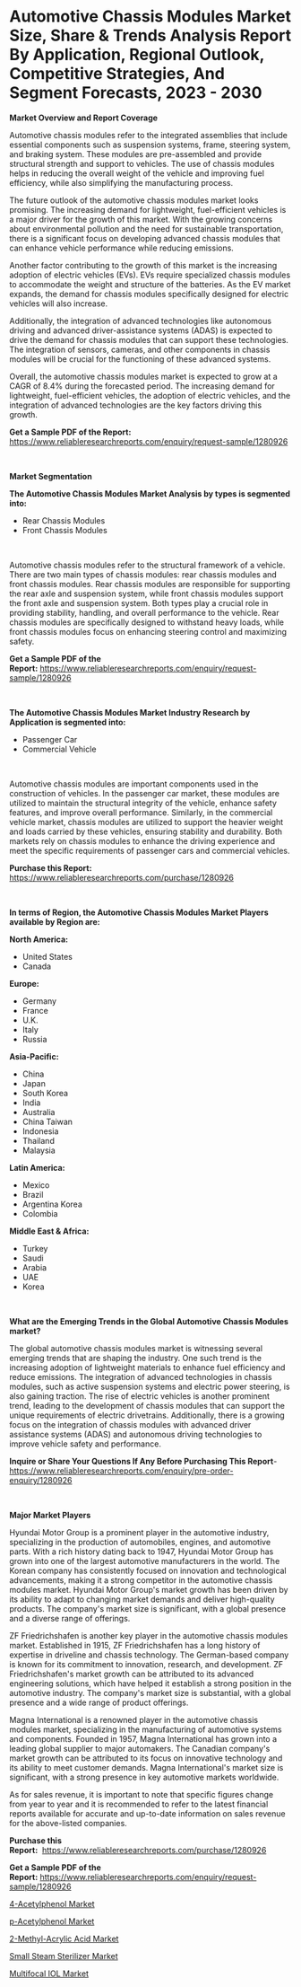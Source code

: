 <p><h1>Automotive Chassis Modules Market Size, Share & Trends Analysis Report By Application, Regional Outlook, Competitive Strategies, And Segment Forecasts, 2023 - 2030</h1></p><p><strong>Market Overview and Report Coverage</strong></p>
<p><p>Automotive chassis modules refer to the integrated assemblies that include essential components such as suspension systems, frame, steering system, and braking system. These modules are pre-assembled and provide structural strength and support to vehicles. The use of chassis modules helps in reducing the overall weight of the vehicle and improving fuel efficiency, while also simplifying the manufacturing process.</p><p>The future outlook of the automotive chassis modules market looks promising. The increasing demand for lightweight, fuel-efficient vehicles is a major driver for the growth of this market. With the growing concerns about environmental pollution and the need for sustainable transportation, there is a significant focus on developing advanced chassis modules that can enhance vehicle performance while reducing emissions.</p><p>Another factor contributing to the growth of this market is the increasing adoption of electric vehicles (EVs). EVs require specialized chassis modules to accommodate the weight and structure of the batteries. As the EV market expands, the demand for chassis modules specifically designed for electric vehicles will also increase.</p><p>Additionally, the integration of advanced technologies like autonomous driving and advanced driver-assistance systems (ADAS) is expected to drive the demand for chassis modules that can support these technologies. The integration of sensors, cameras, and other components in chassis modules will be crucial for the functioning of these advanced systems.</p><p>Overall, the automotive chassis modules market is expected to grow at a CAGR of 8.4% during the forecasted period. The increasing demand for lightweight, fuel-efficient vehicles, the adoption of electric vehicles, and the integration of advanced technologies are the key factors driving this growth.</p></p>
<p><strong>Get a Sample PDF of the Report:</strong> <a href="https://www.reliableresearchreports.com/enquiry/request-sample/1280926">https://www.reliableresearchreports.com/enquiry/request-sample/1280926</a></p>
<p>&nbsp;</p>
<p><strong>Market Segmentation</strong></p>
<p><strong>The Automotive Chassis Modules Market Analysis by types is segmented into:</strong></p>
<p><ul><li>Rear Chassis Modules</li><li>Front Chassis Modules</li></ul></p>
<p>&nbsp;</p>
<p><p>Automotive chassis modules refer to the structural framework of a vehicle. There are two main types of chassis modules: rear chassis modules and front chassis modules. Rear chassis modules are responsible for supporting the rear axle and suspension system, while front chassis modules support the front axle and suspension system. Both types play a crucial role in providing stability, handling, and overall performance to the vehicle. Rear chassis modules are specifically designed to withstand heavy loads, while front chassis modules focus on enhancing steering control and maximizing safety.</p></p>
<p><strong>Get a Sample PDF of the Report:</strong>&nbsp;<a href="https://www.reliableresearchreports.com/enquiry/request-sample/1280926">https://www.reliableresearchreports.com/enquiry/request-sample/1280926</a></p>
<p>&nbsp;</p>
<p><strong>The Automotive Chassis Modules Market Industry Research by Application is segmented into:</strong></p>
<p><ul><li>Passenger Car</li><li>Commercial Vehicle</li></ul></p>
<p>&nbsp;</p>
<p><p>Automotive chassis modules are important components used in the construction of vehicles. In the passenger car market, these modules are utilized to maintain the structural integrity of the vehicle, enhance safety features, and improve overall performance. Similarly, in the commercial vehicle market, chassis modules are utilized to support the heavier weight and loads carried by these vehicles, ensuring stability and durability. Both markets rely on chassis modules to enhance the driving experience and meet the specific requirements of passenger cars and commercial vehicles.</p></p>
<p><strong>Purchase this Report:</strong>&nbsp; <a href="https://www.reliableresearchreports.com/purchase/1280926">https://www.reliableresearchreports.com/purchase/1280926</a></p>
<p>&nbsp;</p>
<p><strong>In terms of Region, the Automotive Chassis Modules Market Players available by Region are:</strong></p>
<p>
    <p> <strong> North America: </strong>
        <ul>
            <li>United States</li>
            <li>Canada</li>
        </ul>
        </p> 
    <p> <strong> Europe: </strong>
        <ul>
            <li>Germany</li>
            <li>France</li>
            <li>U.K.</li>
            <li>Italy</li>
            <li>Russia</li>
        </ul>
        </p> 
    <p> <strong> Asia-Pacific: </strong>
        <ul>
            <li>China</li>
            <li>Japan</li>
            <li>South Korea</li>
            <li>India</li>
            <li>Australia</li>
            <li>China Taiwan</li>
            <li>Indonesia</li>
            <li>Thailand</li>
            <li>Malaysia</li>
        </ul>
        </p> 
    <p> <strong> Latin America: </strong>
        <ul>
            <li>Mexico</li>
            <li>Brazil</li>
            <li>Argentina Korea</li>
            <li>Colombia</li>
        </ul>
        </p> 
    <p> <strong> Middle East & Africa: </strong>
        <ul>
            <li>Turkey</li>
            <li>Saudi</li>
            <li>Arabia</li>
            <li>UAE</li>
            <li>Korea</li>
        </ul>
    </p>
    </p>
<p>&nbsp;</p>
<p><strong>What are the Emerging Trends in the Global Automotive Chassis Modules market?</strong></p>
<p><p>The global automotive chassis modules market is witnessing several emerging trends that are shaping the industry. One such trend is the increasing adoption of lightweight materials to enhance fuel efficiency and reduce emissions. The integration of advanced technologies in chassis modules, such as active suspension systems and electric power steering, is also gaining traction. The rise of electric vehicles is another prominent trend, leading to the development of chassis modules that can support the unique requirements of electric drivetrains. Additionally, there is a growing focus on the integration of chassis modules with advanced driver assistance systems (ADAS) and autonomous driving technologies to improve vehicle safety and performance.</p></p>
<p><strong>Inquire or Share Your Questions If Any Before Purchasing This Report</strong>- <a href="https://www.reliableresearchreports.com/enquiry/pre-order-enquiry/1280926">https://www.reliableresearchreports.com/enquiry/pre-order-enquiry/1280926</a></p>
<p>&nbsp;</p>
<p><strong>Major Market Players</strong></p>
<p><p>Hyundai Motor Group is a prominent player in the automotive industry, specializing in the production of automobiles, engines, and automotive parts. With a rich history dating back to 1947, Hyundai Motor Group has grown into one of the largest automotive manufacturers in the world. The Korean company has consistently focused on innovation and technological advancements, making it a strong competitor in the automotive chassis modules market. Hyundai Motor Group's market growth has been driven by its ability to adapt to changing market demands and deliver high-quality products. The company's market size is significant, with a global presence and a diverse range of offerings.</p><p>ZF Friedrichshafen is another key player in the automotive chassis modules market. Established in 1915, ZF Friedrichshafen has a long history of expertise in driveline and chassis technology. The German-based company is known for its commitment to innovation, research, and development. ZF Friedrichshafen's market growth can be attributed to its advanced engineering solutions, which have helped it establish a strong position in the automotive industry. The company's market size is substantial, with a global presence and a wide range of product offerings.</p><p>Magna International is a renowned player in the automotive chassis modules market, specializing in the manufacturing of automotive systems and components. Founded in 1957, Magna International has grown into a leading global supplier to major automakers. The Canadian company's market growth can be attributed to its focus on innovative technology and its ability to meet customer demands. Magna International's market size is significant, with a strong presence in key automotive markets worldwide.</p><p>As for sales revenue, it is important to note that specific figures change from year to year and it is recommended to refer to the latest financial reports available for accurate and up-to-date information on sales revenue for the above-listed companies.</p></p>
<p><strong>Purchase this Report:</strong>&nbsp;&nbsp;<a href="https://www.reliableresearchreports.com/purchase/1280926">https://www.reliableresearchreports.com/purchase/1280926</a></p>
<p></p>
<p><strong>Get a Sample PDF of the Report:</strong>&nbsp;<a href="https://www.reliableresearchreports.com/enquiry/request-sample/1280926">https://www.reliableresearchreports.com/enquiry/request-sample/1280926</a></p>
<p><p><a href="https://www.linkedin.com/pulse/4-acetylphenol-market-size-share-global-analysis-report/">4-Acetylphenol Market</a></p><p><a href="https://www.linkedin.com/pulse/p-acetylphenol-market-share-amp-new-trends-analysis-report/">p-Acetylphenol Market</a></p><p><a href="https://www.linkedin.com/pulse/2-methyl-acrylic-acid-market-insights-players-forecast/">2-Methyl-Acrylic Acid Market</a></p><p><a href="https://medium.com/@queenlittle95/small-steam-sterilizer-market-size-growth-forecast-2023-2030-5b58c2851bbc">Small Steam Sterilizer Market</a></p><p><a href="https://medium.com/@raygrimes1999/multifocal-iol-market-size-cagr-trends-2024-2030-e4ae1aa726f9">Multifocal IOL Market</a></p></p>